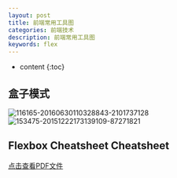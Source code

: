 ```yaml
---
layout: post
title: 前端常用工具图
categories: 前端技术
description: 前端常用工具图
keywords: flex
---
```

* content
{:toc}



## 盒子模式
![116165-20160630110328843-2101737128](http://ovl1kjv88.bkt.clouddn.com/media/116165-20160630110328843-2101737128.png)
![153475-20151222173139109-87271821](http://ovl1kjv88.bkt.clouddn.com/media/153475-20151222173139109-87271821.png)


## Flexbox Cheatsheet Cheatsheet

[点击查看PDF文件](http://ovl1kjv88.bkt.clouddn.com/pdf/flexboxsheet.pdf)




